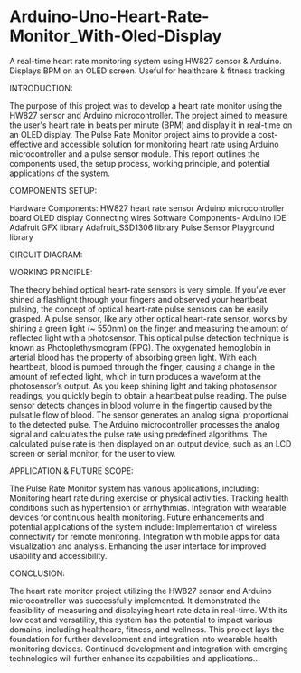 # Arduino-Uno-Heart-Rate-Monitor_With-Oled-Display
A real-time heart rate monitoring system using HW827 sensor &amp; Arduino. Displays BPM on an OLED screen. Useful for healthcare &amp; fitness tracking

INTRODUCTION:


The purpose of this project was to develop a heart rate monitor using the HW827 sensor and Arduino microcontroller.
The project aimed to measure the user's heart rate in beats per minute (BPM) and display it in real-time on an OLED display.
The Pulse Rate Monitor project aims to provide a cost-effective and accessible solution for monitoring heart rate using Arduino microcontroller and a pulse sensor module.
This report outlines the components used, the setup process, working principle, and potential applications of the system.





COMPONENTS SETUP:

Hardware Components:
HW827 heart rate sensor
Arduino microcontroller board 
OLED display
Connecting wires
Software Components-
Arduino IDE 
Adafruit GFX library 
Adafruit_SSD1306 library
Pulse Sensor Playground library

CIRCUIT DIAGRAM:




WORKING PRINCIPLE:


The theory behind optical heart-rate sensors is very simple. If you’ve ever shined a flashlight through your fingers and observed your heartbeat pulsing, the concept of optical heart-rate pulse sensors can be easily grasped.
A pulse sensor, like any other optical heart-rate sensor, works by shining a green light (~ 550nm) on the finger and measuring the amount of reflected light with a photosensor.
This optical pulse detection technique is known as Photoplethysmogram (PPG).
The oxygenated hemoglobin in arterial blood has the property of absorbing green light.
With each heartbeat, blood is pumped through the finger, causing a change in the amount of reflected light, which in turn produces a waveform at the photosensor’s output.
As you keep shining light and taking photosensor readings, you quickly begin to obtain a heartbeat pulse reading.
The pulse sensor detects changes in blood volume in the fingertip caused by the pulsatile flow of blood.
The sensor generates an analog signal proportional to the detected pulse.
The Arduino microcontroller processes the analog signal and calculates the pulse rate using predefined algorithms.
The calculated pulse rate is then displayed on an output device, such as an LCD screen or serial monitor, for the user to view.

 

APPLICATION & FUTURE SCOPE: 

The Pulse Rate Monitor system has various applications, including:
Monitoring heart rate during exercise or physical activities.
Tracking health conditions such as hypertension or arrhythmias.
Integration with wearable devices for continuous health monitoring.
Future enhancements and potential applications of the system include:
Implementation of wireless connectivity for remote monitoring.
Integration with mobile apps for data visualization and analysis.
Enhancing the user interface for improved usability and accessibility.



CONCLUSION:

The heart rate monitor project utilizing the HW827 sensor and Arduino microcontroller was successfully implemented.
It demonstrated the feasibility of measuring and displaying heart rate data in real-time. 
With its low cost and versatility, this system has the potential to impact various domains, including healthcare, fitness, and wellness.
This project lays the foundation for further development and integration into wearable health monitoring devices.
Continued development and integration with emerging technologies will further enhance its capabilities and applications..


